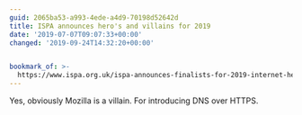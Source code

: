 ```yaml
---
guid: 2065ba53-a993-4ede-a4d9-70198d52642d
title: ISPA announces hero's and villains for 2019
date: '2019-07-07T09:07:33+00:00'
changed: '2019-09-24T14:32:20+00:00'


bookmark_of: >-
  https://www.ispa.org.uk/ispa-announces-finalists-for-2019-internet-heroes-and-villains-trump-and-mozilla-lead-the-way-as-villain-nominees/
---
```


Yes, obviously Mozilla is a villain. For introducing DNS over HTTPS. 
